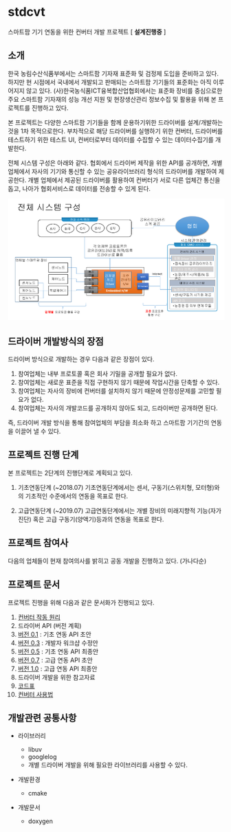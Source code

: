 # stdcvt
스마트팜 기기 연동을 위한 컨버터 개발 프로젝트 [ **설계진행중** ]

## 소개
한국 농림수산식품부에서는 스마트팜 기자재 표준화 및 검정제 도입을 준비하고 있다. 하지만 현 시점에서 국내에서 개발되고 판매되는 스마트팜 기기들의 표준화는 아직 이루어지지 않고 있다. (사)한국농식품ICT융복합산업협회에서는 표준화 장비를 중심으로한 주요 스마트팜 기자재의 성능 개선 지원 및 현장생산관리 정보수집 및 활용을 위해 본 프로젝트를 진행하고 있다. 

본 프로젝트는 다양한 스마트팜 기기들을 함께 운용하기위한 드라이버를 설계/개발하는 것을 1차 목적으로한다. 부차적으로 해당 드라이버를 실행하기 위한 컨버터, 드라이버를 테스트하기 위한 테스트 UI, 컨버터로부터 데이터를 수집할 수 있는 데이터수집기를 개발한다.

전체 시스템 구성은 아래와 같다. 협회에서 드라이버 제작을 위한 API를 공개하면, 개별업체에서 자사의 기기와 통신할 수 있는 공유라이브러리 형식의 드라이버를 개발하여 제공한다. 개별 업체에서 제공된 드라이버를 활용하여 컨버터가 서로 다른 업체간 통신을 돕고, 나아가 협회서비스로 데이터를 전송할 수 있게 된다.

![overview](doc/images/overview.png)


## 드라이버 개발방식의 장점

드라이버 방식으로 개발하는 경우 다음과 같은 장점이 있다. 

1. 참여업체는 내부 프로토콜 혹은 회사 기밀을 공개할 필요가 없다.
1. 참여업체는 새로운 표준을 직접 구현하지 않기 때문에 작업시간을 단축할 수 있다.
1. 참여업체는 자사의 장비에 컨버터를 설치하지 않기 때문에 안정성문제를 고민할 필요가 없다.
1. 참여업체는 자사의 개발코드를 공개하지 않아도 되고, 드라이버만 공개하면 된다.

즉, 드라이버 개발 방식을 통해 참여업체의 부담을 최소화 하고 스마트팜 기기간의 연동을 이끌어 낼 수 있다.

## 프로젝트 진행 단계

본 프로젝트는 2단계의 진행단계로 계획되고 있다.

1. 기초연동단계 (~2018.07)
   기초연동단계에서는 센서, 구동기(스위치형, 모터형)와의 기초적인 수준에서의 연동을 목표로 한다.

1. 고급연동단계 (~2019.07)
   고급연동단계에서는 개별 장비의 미래지향적 기능(자가진단) 혹은 고급 구동기(양액기)등과의 연동을 목표로 한다.

## 프로젝트 참여사

다음의 업체들이 현재 참여의사를 밝히고 공동 개발을 진행하고 있다. (가나다순)


## 프로젝트 문서

프로젝트 진행을 위해 다음과 같은 문서화가 진행되고 있다.

1. [컨버터 작동 원리](doc/converter.md)
1. 드라이버 API (버전 계획)
  1. [버전 0.1]() : 기초 연동 API 초안
  1. [버전 0.3]() : 개발자 워크샵 수정안
  1. [버전 0.5]() : 기초 연동 API 최종안
  1. [버전 0.7]() : 고급 연동 API 초안
  1. [버전 1.0]() : 고급 연동 API 최종안
1. 드라이버 개발을 위한 참고자료
  1. [코드표](doc/code_table.md)
  1. [컨버터 사용법](doc/usage_converter.md)


## 개발관련 공통사항
* 라이브러리
  * libuv
  * googlelog
  * 개별 드라이버 개발을 위해 필요한 라이브러리를 사용할 수 있다.

* 개발환경
  * cmake

* 개발문서
  * doxygen

